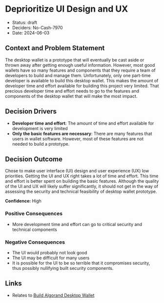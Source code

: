 # Deprioritize UI Design and UX

- Status: draft
- Deciders: No-Cash-7970
- Date: 2024-06-03

## Context and Problem Statement

The desktop wallet is a prototype that will eventually be cast aside or thrown away after getting enough useful information. However, most good wallets have so many features and components that they require a team of developers to build and manage them. Unfortunately, only one part-time developer is available to build this desktop wallet. This makes the amount of developer time and effort available for building this project very limited. That precious developer time and effort needs to go to the features and components of the desktop wallet that will make the most impact.

## Decision Drivers

- **Developer time and effort**: The amount of time and effort available for development is very limited
- **Only the basic features are necessary**: There are many features that users in wallet software. However, most of these features are not needed to build a prototype.

## Decision Outcome

Chose to make user interface (UI) design and user experience (UX) low priorities. Getting the UI and UX right takes a lot of time and effort. This time and effort is better spent on building the basic features. Although the quality of the UI and UX will likely suffer significantly, it should not get in the way of assessing the security and technical feasibility of desktop wallet prototype.

**Confidence:** High

### Positive Consequences

- More development time and effort can go to critical security and technical components

### Negative Consequences

- The UI would probably not look good
- The UI may be difficult for many users
- It is possible for the UI to be so terrible that it compromises security, thus possibly nullifying built security components.

## Links

- Relates to [Build Algorand Desktop Wallet](20231231-build-algorand-desktop-wallet.md)
